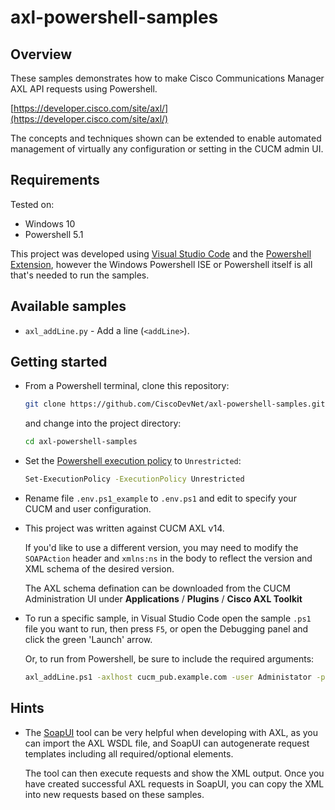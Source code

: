 # axl-powershell-samples

## Overview

These samples demonstrates how to make Cisco Communications Manager AXL API requests using Powershell.

[https://developer.cisco.com/site/axl/](https://developer.cisco.com/site/axl/)

The concepts and techniques shown can be extended to enable automated management of virtually any configuration or setting in the CUCM admin UI.

## Requirements

Tested on:

* Windows 10
* Powershell 5.1

This project was developed using [Visual Studio Code](https://code.visualstudio.com/) and the [Powershell Extension](https://code.visualstudio.com/docs/languages/powershell), however the Windows Powershell ISE or Powershell itself is all that's needed to run the samples.

## Available samples

* `axl_addLine.py` - Add a line (`<addLine>`).

## Getting started

* From a Powershell terminal, clone this repository:

  ```bash
  git clone https://github.com/CiscoDevNet/axl-powershell-samples.git
  ````

  and change into the project directory:

  ```bash
  cd axl-powershell-samples
  ```

* Set the [Powershell execution policy](https://docs.microsoft.com/en-us/powershell/module/microsoft.powershell.core/about/about_scripts?view=powershell-7.2) to `Unrestricted`:

  ```bash
  Set-ExecutionPolicy -ExecutionPolicy Unrestricted
  ```

* Rename file `.env.ps1_example` to `.env.ps1` and edit to specify your CUCM and user configuration.

* This project was written against CUCM AXL v14.  

  If you'd like to use a different version, you may need to modify the `SOAPAction` header and `xmlns:ns` in the body to reflect the version and XML schema of the desired version.

    The AXL schema defination can be downloaded from the CUCM Administration UI under **Applications** / **Plugins** / **Cisco AXL Toolkit**

* To run a specific sample, in Visual Studio Code open the sample `.ps1` file you want to run, then press `F5`, or open the Debugging panel and click the green 'Launch' arrow.

  Or, to run from Powershell, be sure to include the required arguments:

  ```bash
  axl_addLine.ps1 -axlhost cucm_pub.example.com -user Administator -password ciscopsdt
  ```

## Hints

* The [SoapUI](https://www.soapui.org/) tool can be very helpful when developing with AXL, as you can import the AXL WSDL file, and SoapUI can autogenerate request templates including all required/optional elements.

  The tool can then execute requests and show the XML output.  Once you have created successful AXL requests in SoapUI, you can copy the XML into new requests based on these samples.